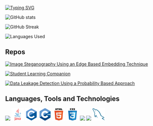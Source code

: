 [![Typing SVG](https://readme-typing-svg.herokuapp.com?multiline=true&width=500&lines=Final+Year+student+at+VIT+Vellore.++++++++++)](https://git.io/typing-svg)

![GitHub stats](https://github-readme-stats.vercel.app/api?username=DayeemParkar&show_icons=true&hide_border=true&theme=tokyonight&hide=contribs,issues,prs)

![GitHub Streak](https://github-readme-streak-stats.herokuapp.com?user=shinokada&theme=neon-palenight&hide_border=true)

![Languages Used](https://github-readme-stats.vercel.app/api/top-langs/?username=DayeemParkar&layout=compact)


## Repos

[![Image Steganography Using an Edge Based Embedding Technique](https://github-readme-stats.vercel.app/api/pin/?username=DayeemParkar&repo=Image-Stegonagraphy-Using-an-Edge-Based-Embedding-Technique)](https://github.com/DayeemParkar/Image-Stegonagraphy-Using-an-Edge-Based-Embedding-Technique)

[![Student Learning Companion](https://github-readme-stats.vercel.app/api/pin/?username=DayeemParkar&repo=StudentLearningCompanion)](https://github.com/DayeemParkar/StudentLearningCompanion)

[![Data Leakage Detection Using a Probability Based Approach](https://github-readme-stats.vercel.app/api/pin/?username=DayeemParkar&repo=CSE3501ProjectDataLeakageDetection)](https://github.com/DayeemParkar/CSE3501ProjectDataLeakageDetection)


## Languages, Tools and Technologies  

<code><img height="40" src="https://raw.githubusercontent.com/shinokada/shinokada/master/assets/python.png"></code>
<code><img src="https://raw.githubusercontent.com/devicons/devicon/master/icons/java/java-original-wordmark.svg" alt="Java" width="40" height="40"/></code>
<code><img src="https://raw.githubusercontent.com/devicons/devicon/master/icons/c/c-original.svg" alt="C" width="40" height="40"/></code>
<code><img src="https://raw.githubusercontent.com/devicons/devicon/master/icons/cplusplus/cplusplus-original.svg" alt="Cpp" width="40" height="40"/></code>
<code><img src="https://raw.githubusercontent.com/devicons/devicon/master/icons/html5/html5-original-wordmark.svg" alt="html5" width="40" height="40"/></code>
<code><img src="https://raw.githubusercontent.com/devicons/devicon/master/icons/css3/css3-original-wordmark.svg" alt="css3" width="40" height="40"/></code>
<code><img height="40" src="https://raw.githubusercontent.com/shinokada/shinokada/master/assets/javascript.png"></code>
<code><img height="40" src="https://raw.githubusercontent.com/shinokada/shinokada/master/assets/php.png"></code>
<code><img src="https://raw.githubusercontent.com/devicons/devicon/master/icons/mysql/mysql-original.svg" alt="MySQL" width="40" height="40"/></code>
